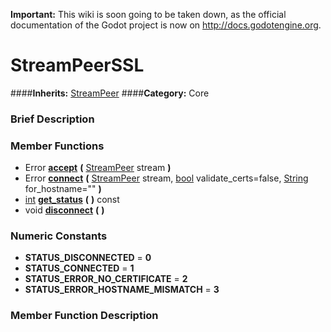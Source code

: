 **Important:** This wiki is soon going to be taken down, as the official documentation of the Godot project is now on http://docs.godotengine.org.

#  StreamPeerSSL  
####**Inherits:** [StreamPeer](class_streampeer)
####**Category:** Core

###  Brief Description  


###  Member Functions 
  * Error  **[accept](#accept)**  **(** [StreamPeer](class_streampeer) stream  **)**
  * Error  **[connect](#connect)**  **(** [StreamPeer](class_streampeer) stream, [bool](class_bool) validate_certs=false, [String](class_string) for_hostname=""  **)**
  * [int](class_int)  **[get&#95;status](#get_status)**  **(** **)** const
  * void  **[disconnect](#disconnect)**  **(** **)**

###  Numeric Constants  
  * **STATUS_DISCONNECTED** = **0**
  * **STATUS_CONNECTED** = **1**
  * **STATUS_ERROR_NO_CERTIFICATE** = **2**
  * **STATUS_ERROR_HOSTNAME_MISMATCH** = **3**

###  Member Function Description  
